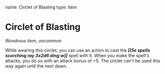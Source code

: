 name: Circlet of Blasting
type: item

# Circlet of Blasting 
_Wondrous item, uncommon_ 

While wearing this circlet, you can use an action to cast the **_[[5e spells scorching ray 3x2d6 dmg w]]_** spell with it. When you make the spell's attacks, you do so with an attack bonus of +5. The circlet can't be used this way again until the next dawn. 